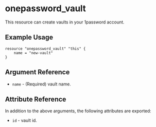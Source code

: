 # onepassword_vault

This resource can create vaults in your 1password account.

## Example Usage

```hcl
resource "onepassword_vault" "this" {
    name = "new-vault"
}
```

## Argument Reference

* `name` - (Required) vault name.

## Attribute Reference

In addition to the above arguments, the following attributes are exported:

* `id` - vault id.
